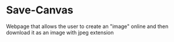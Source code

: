 # Save-Canvas
Webpage that allows the user to create an "image" online and then download it as an image with jpeg extension

